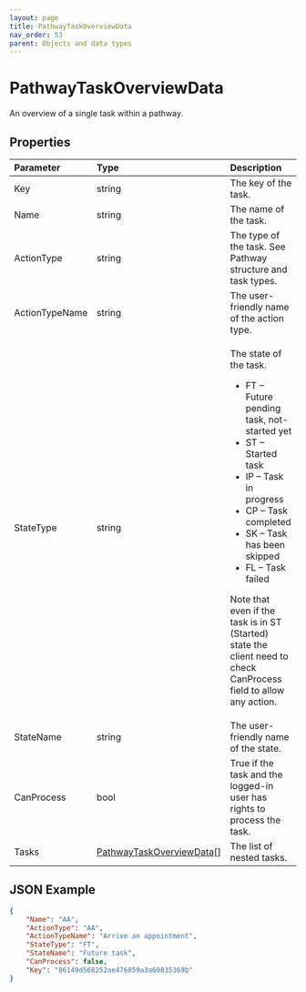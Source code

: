 ```yaml
---
layout: page
title: PathwayTaskOverviewData
nav_order: 53
parent: Objects and data types
---
```


# PathwayTaskOverviewData

An overview of a single task within a pathway.

## Properties

<table>
    <thead>
        <tr>
            <th style="text-align: left">Parameter</th>
            <th style="text-align: left">Type</th>
            <th style="text-align: left">Description</th>
        </tr>
    </thead>
    <tbody>
        <tr>
            <td>Key</td>
            <td>string</td>
            <td>The key of the task.</td>
        </tr>
        <tr>
            <td>Name</td>
            <td>string</td>
            <td>The name of the task.</td>
        </tr>
        <tr>
            <td>ActionType</td>
            <td>string</td>
            <td>The type of the task. See Pathway structure and task types.</td>
        </tr>
        <tr>
            <td>ActionTypeName</td>
            <td>string</td>
            <td>The user-friendly name of the action type.</td>
        </tr>
        <tr>
            <td>StateType</td>
            <td>string</td>
            <td>
                <p>The state of the task.</p>
                <ul>
                    <li>FT – Future pending task, not-started yet</li>
                    <li>ST – Started task</li>
                    <li>IP – Task in progress</li>
                    <li>CP – Task completed</li>
                    <li>SK – Task has been skipped</li>
                    <li>FL – Task failed</li>
                </ul>
                <p>Note that even if the task is in ST (Started) state the client need to check CanProcess field to
                    allow any action.</p>
            </td>
        </tr>
        <tr>
            <td>StateName</td>
            <td>string</td>
            <td>The user-friendly name of the state.</td>
        </tr>
        <tr>
            <td>CanProcess</td>
            <td>bool</td>
            <td>True if the task and the logged-in user has rights to process the task.</td>
        </tr>
        <tr>
            <td>Tasks</td>
            <td><a href="../objects-and-data-types/pathwaytaskoverviewdata">PathwayTaskOverviewData</a>[]</td>
            <td>The list of nested tasks.</td>
        </tr>
    </tbody>
</table>

## JSON Example

```json
{
    "Name": "AA",
    "ActionType": "AA",
    "ActionTypeName": "Arrive an appointment",
    "StateType": "FT",
    "StateName": "Future task",
    "CanProcess": false,
    "Key": "86149d568252ae476859a3a60835369b"
}
```
